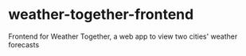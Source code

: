 # weather-together-frontend
  Frontend for Weather Together, a web app to view two cities' weather forecasts 

